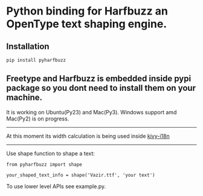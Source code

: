 # Python binding for Harfbuzz an OpenType text shaping engine.


## Installation
```
pip install pyharfbuzz
```

Freetype and Harfbuzz is embedded inside pypi package so you dont need to install them on your machine.
-------------------

It is working on Ubuntu(Py23) and Mac(Py3).
Windows support amd Mac(Py2) is on progress.

-------------------

At this moment its width calculation is being used inside [kivy-i18n](https://github.com/RevengeComing/kivy-i18n)

-------------------

Use shape function to shape a text:

```
from pyharfbuzz import shape

your_shaped_text_info = shape('Vazir.ttf', 'your text')
```

To use lower level APIs see example.py.